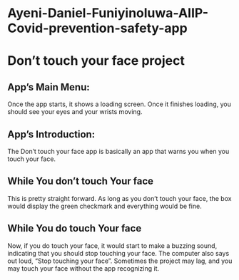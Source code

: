 # Ayeni-Daniel-Funiyinoluwa-AIIP-Covid-prevention-safety-app

# Don’t touch your face project

## App’s Main Menu: 
Once the app starts, it shows a loading screen. Once it finishes loading, you should see your eyes and your wrists moving. 
## App’s Introduction:
The Don’t touch your face app is basically an app that warns you when you touch your face.

## While You don’t touch Your face
This is pretty straight forward. As long as you don’t touch your face, the box would display the green checkmark and everything would be fine.

## While You do touch Your face
Now, if you do touch your face, it would start to make a buzzing sound, indicating that you should stop touching your face. The computer also says out loud, “Stop touching your face”.
Sometimes the project may lag, and you may touch your face without the app recognizing it.
